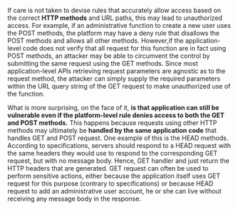 If care is not taken to devise rules that accurately allow access based on the correct **HTTP methods** and URL paths, this may lead to unauthorized access. For example, if an administrative function to create a new user uses the POST methods, the platform may have a deny rule that disallows the POST methods and allows all other methods. However,if the application-level code does not verify that all request for this function are in fact using POST methods, an attacker may be able to circumvent the control by submitting the same request using the GET methods. Since most application-level APIs retrieving request parameters are agnostic as to the request method, the attacker can simply supply the required parameters within the URL query string of the GET request to make unauthorized use of the function.

What is more surprising, on the face of it,  **is that application can still be vulnerable even if the platform-level rule denies access to both the GET and POST methods.** This happens because requests using other HTTP methods may ultimately be **handled by the same application code** that handles GET and POST request. One example of this is the HEAD methods. According to specifications, servers should respond to a HEAD request with the same headers they would use to respond to the corresponding GET request, but with no message body. Hence, GET handler and just return the HTTP headers that are generated. GET request can often be used to perform sensitive actions, either because the application itself uses GET request for this purpose (contrary to specifications) or because HEAD request to add an administrative user account, he or she can live without receiving any message body in the response.